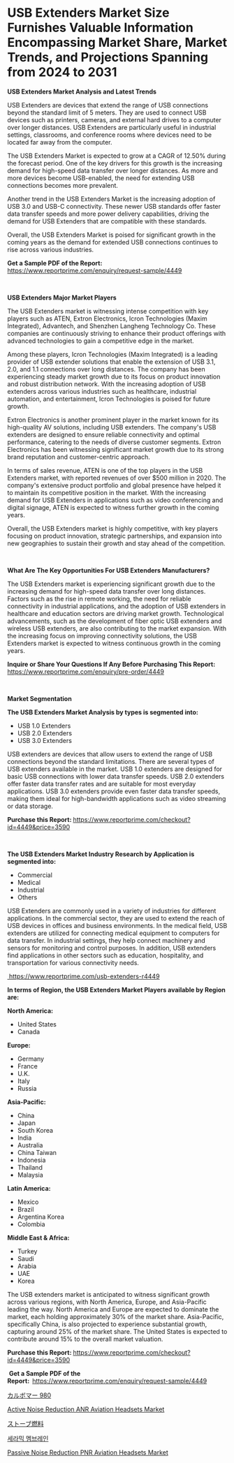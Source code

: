 <p><h1>USB Extenders Market Size Furnishes Valuable Information Encompassing Market Share, Market Trends, and Projections Spanning from 2024 to 2031</h1></p><p><strong>USB Extenders Market Analysis and Latest Trends</strong></p>
<p><p>USB Extenders are devices that extend the range of USB connections beyond the standard limit of 5 meters. They are used to connect USB devices such as printers, cameras, and external hard drives to a computer over longer distances. USB Extenders are particularly useful in industrial settings, classrooms, and conference rooms where devices need to be located far away from the computer.</p><p>The USB Extenders Market is expected to grow at a CAGR of 12.50% during the forecast period. One of the key drivers for this growth is the increasing demand for high-speed data transfer over longer distances. As more and more devices become USB-enabled, the need for extending USB connections becomes more prevalent.</p><p>Another trend in the USB Extenders Market is the increasing adoption of USB 3.0 and USB-C connectivity. These newer USB standards offer faster data transfer speeds and more power delivery capabilities, driving the demand for USB Extenders that are compatible with these standards.</p><p>Overall, the USB Extenders Market is poised for significant growth in the coming years as the demand for extended USB connections continues to rise across various industries.</p></p>
<p><strong>Get a Sample PDF of the Report:&nbsp;</strong> <a href="https://www.reportprime.com/enquiry/request-sample/4449">https://www.reportprime.com/enquiry/request-sample/4449</a></p>
<p>&nbsp;</p>
<p><strong>USB Extenders Major Market Players</strong></p>
<p><p>The USB Extenders market is witnessing intense competition with key players such as ATEN, Extron Electronics, Icron Technologies (Maxim Integrated), Advantech, and Shenzhen Langheng Technology Co. These companies are continuously striving to enhance their product offerings with advanced technologies to gain a competitive edge in the market.</p><p>Among these players, Icron Technologies (Maxim Integrated) is a leading provider of USB extender solutions that enable the extension of USB 3.1, 2.0, and 1.1 connections over long distances. The company has been experiencing steady market growth due to its focus on product innovation and robust distribution network. With the increasing adoption of USB extenders across various industries such as healthcare, industrial automation, and entertainment, Icron Technologies is poised for future growth.</p><p>Extron Electronics is another prominent player in the market known for its high-quality AV solutions, including USB extenders. The company's USB extenders are designed to ensure reliable connectivity and optimal performance, catering to the needs of diverse customer segments. Extron Electronics has been witnessing significant market growth due to its strong brand reputation and customer-centric approach.</p><p>In terms of sales revenue, ATEN is one of the top players in the USB Extenders market, with reported revenues of over $500 million in 2020. The company's extensive product portfolio and global presence have helped it to maintain its competitive position in the market. With the increasing demand for USB Extenders in applications such as video conferencing and digital signage, ATEN is expected to witness further growth in the coming years.</p><p>Overall, the USB Extenders market is highly competitive, with key players focusing on product innovation, strategic partnerships, and expansion into new geographies to sustain their growth and stay ahead of the competition.</p></p>
<p>&nbsp;</p>
<p><strong>What Are The Key Opportunities For USB Extenders Manufacturers?</strong></p>
<p><p>The USB Extenders market is experiencing significant growth due to the increasing demand for high-speed data transfer over long distances. Factors such as the rise in remote working, the need for reliable connectivity in industrial applications, and the adoption of USB extenders in healthcare and education sectors are driving market growth. Technological advancements, such as the development of fiber optic USB extenders and wireless USB extenders, are also contributing to the market expansion. With the increasing focus on improving connectivity solutions, the USB Extenders market is expected to witness continuous growth in the coming years.</p></p>
<p><strong>Inquire or Share Your Questions If Any Before Purchasing This Report:</strong> <a href="https://www.reportprime.com/enquiry/pre-order/4449">https://www.reportprime.com/enquiry/pre-order/4449</a></p>
<p>&nbsp;</p>
<p><strong>Market Segmentation</strong></p>
<p><strong>The USB Extenders Market Analysis by types is segmented into:</strong></p>
<p><ul><li>USB 1.0 Extenders</li><li>USB 2.0 Extenders</li><li>USB 3.0 Extenders</li></ul></p>
<p><p>USB extenders are devices that allow users to extend the range of USB connections beyond the standard limitations. There are several types of USB extenders available in the market. USB 1.0 extenders are designed for basic USB connections with lower data transfer speeds. USB 2.0 extenders offer faster data transfer rates and are suitable for most everyday applications. USB 3.0 extenders provide even faster data transfer speeds, making them ideal for high-bandwidth applications such as video streaming or data storage.</p></p>
<p><strong>Purchase this Report:&nbsp;</strong><a href="https://www.reportprime.com/checkout?id=4449&price=3590">https://www.reportprime.com/checkout?id=4449&price=3590</a></p>
<p>&nbsp;</p>
<p><strong>The USB Extenders Market Industry Research by Application is segmented into:</strong></p>
<p><ul><li>Commercial</li><li>Medical</li><li>Industrial</li><li>Others</li></ul></p>
<p><p>USB Extenders are commonly used in a variety of industries for different applications. In the commercial sector, they are used to extend the reach of USB devices in offices and business environments. In the medical field, USB extenders are utilized for connecting medical equipment to computers for data transfer. In industrial settings, they help connect machinery and sensors for monitoring and control purposes. In addition, USB extenders find applications in other sectors such as education, hospitality, and transportation for various connectivity needs.</p></p>
<p><a href="https://www.reportprime.com/usb-extenders-r4449">&nbsp;https://www.reportprime.com/usb-extenders-r4449</a></p>
<p><strong>In terms of Region, the USB Extenders Market Players available by Region are:</strong></p>
<p>
    <p> <strong> North America: </strong>
        <ul>
            <li>United States</li>
            <li>Canada</li>
        </ul>
        </p> 
    <p> <strong> Europe: </strong>
        <ul>
            <li>Germany</li>
            <li>France</li>
            <li>U.K.</li>
            <li>Italy</li>
            <li>Russia</li>
        </ul>
        </p> 
    <p> <strong> Asia-Pacific: </strong>
        <ul>
            <li>China</li>
            <li>Japan</li>
            <li>South Korea</li>
            <li>India</li>
            <li>Australia</li>
            <li>China Taiwan</li>
            <li>Indonesia</li>
            <li>Thailand</li>
            <li>Malaysia</li>
        </ul>
        </p> 
    <p> <strong> Latin America: </strong>
        <ul>
            <li>Mexico</li>
            <li>Brazil</li>
            <li>Argentina Korea</li>
            <li>Colombia</li>
        </ul>
        </p> 
    <p> <strong> Middle East & Africa: </strong>
        <ul>
            <li>Turkey</li>
            <li>Saudi</li>
            <li>Arabia</li>
            <li>UAE</li>
            <li>Korea</li>
        </ul>
    </p>
    </p>
<p><p>The USB extenders market is anticipated to witness significant growth across various regions, with North America, Europe, and Asia-Pacific leading the way. North America and Europe are expected to dominate the market, each holding approximately 30% of the market share. Asia-Pacific, specifically China, is also projected to experience substantial growth, capturing around 25% of the market share. The United States is expected to contribute around 15% to the overall market valuation.</p></p>
<p><strong>Purchase this Report: </strong><a href="https://www.reportprime.com/checkout?id=4449&price=3590">https://www.reportprime.com/checkout?id=4449&price=3590</a></p>
<p>&nbsp;<strong>Get a Sample PDF of the Report:&nbsp;&nbsp;</strong><a href="https://www.reportprime.com/enquiry/request-sample/4449">https://www.reportprime.com/enquiry/request-sample/4449</a></p>
<p><strong></strong></p>
<p><p><a href="https://github.com/JerelSchulit20231/Market-Research-Report-List-1/blob/main/959453373600.md">カルボマー 980</a></p><p><a href="https://github.com/seekum/Market-Research-Report-List-2/blob/main/active-noise-reduction-anr-aviation-headsets-market.md">Active Noise Reduction ANR Aviation Headsets Market</a></p><p><a href="https://github.com/BrionnaBoyle/Market-Research-Report-List-1/blob/main/674176973601.md">ストーブ燃料</a></p><p><a href="https://github.com/Tristiarton768456/Market-Research-Report-List-1/blob/main/485875278431.md">세라믹 멤브레인</a></p><p><a href="https://github.com/nancykennedykellievqfqt2/Market-Research-Report-List-2/blob/main/passive-noise-reduction-pnr-aviation-headsets-market.md">Passive Noise Reduction PNR Aviation Headsets Market</a></p></p>